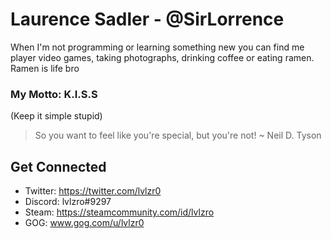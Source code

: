 # Laurence Sadler - @SirLorrence
When I'm not programming or learning something new you can find me player video games, taking photographs, drinking coffee or eating ramen. Ramen is life bro

### My Motto: K.I.S.S 
(Keep it simple stupid)

>So you want to feel like you're special, but you're not!
> ~ Neil D. Tyson 
## Get Connected
- Twitter: https://twitter.com/lvlzr0
- Discord: lvlzro#9297
- Steam: https://steamcommunity.com/id/lvlzro
- GOG: www.gog.com/u/lvlzr0



<!--
**SirLorrence/SirLorrence** is a ✨ _special_ ✨ repository because its `README.md` (this file) appears on your GitHub profile.

Here are some ideas to get you started:

- 🔭 I’m currently working on ...
- 🌱 I’m currently learning ...
- 👯 I’m looking to collaborate on ...
- 🤔 I’m looking for help with ...
- 💬 Ask me about ...
- 📫 How to reach me: ...
- 😄 Pronouns: ...
- ⚡ Fun fact: ...
-->
